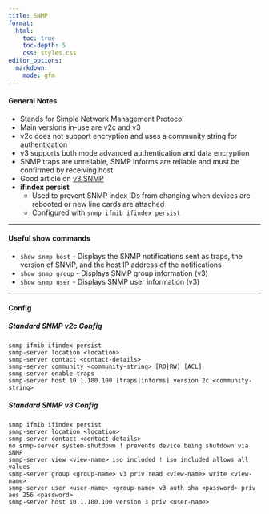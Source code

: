 ```yaml
---
title: SNMP
format:
  html:
    toc: true
    toc-depth: 5
    css: styles.css
editor_options:
  markdown:
    mode: gfm
---
```


#### General Notes

- Stands for Simple Network Management Protocol
- Main versions in-use are v2c and v3
- v2c does not support encryption and uses a community string for authentication
- v3 supports both mode advanced authentication and data encryption
- SNMP traps are unreliable, SNMP informs are reliable and must be confirmed by receiving host
- Good article on [v3 SNMP](https://www.wiresandwi.fi/blog/cisco-switch-router-snmpv3-configuration-ios-ios-xe)
- **ifindex persist**
	- Used to prevent SNMP index IDs from changing when devices are rebooted or new line cards are attached
	- Configured with `snmp ifmib ifindex persist`
	
---

#### Useful show commands
- `show snmp host` - Displays the SNMP notifications sent as traps, the version of SNMP, and the host IP address of the notifications
- `show snmp group` - Displays SNMP group information (v3)
- `show snmp user` - Displays SNMP user information (v3)

---

#### Config

##### Standard SNMP v2c Config
```
snmp ifmib ifindex persist
snmp-server location <location> 
snmp-server contact <contact-details>
snmp-server community <community-string> [RO|RW] [ACL]
snmp-server enable traps
snmp-server host 10.1.100.100 [traps|informs] version 2c <community-string>
```

##### Standard SNMP v3 Config
```
snmp ifmib ifindex persist
snmp-server location <location> 
snmp-server contact <contact-details>
no snmp-server system-shutdown ! prevents device being shutdown via SNMP
snmp-server view <view-name> iso included ! iso included allows all values
snmp-server group <group-name> v3 priv read <view-name> write <view-name>
snmp-server user <user-name> <group-name> v3 auth sha <password> priv aes 256 <password>
snmp-server host 10.1.100.100 version 3 priv <user-name>
```